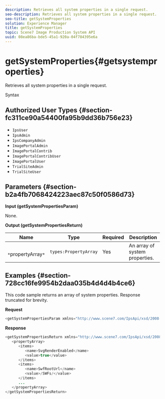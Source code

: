 ```yaml
---
description: Retrieves all system properties in a single request.
seo-description: Retrieves all system properties in a single request.
seo-title: getSystemProperties
solution: Experience Manager
title: getSystemProperties
topic: Scene7 Image Production System API
uuid: 08ea86ba-bde5-45a1-920a-04f784395e6a
---
```


# getSystemProperties{#getsystemproperties}

Retrieves all system properties in a single request.

 Syntax 

## Authorized User Types {#section-fc311ce90a54400fa95b9dd36b756e23}

* `IpsUser` 
* `IpsAdmin` 
* `IpsCompanyAdmin` 
* `ImagePortalAdmin` 
* `ImagePortalContrib` 
* `ImagePortalContribUser` 
* `ImagePortalUser` 
* `TrialSiteAdmin` 
* `TrialSiteUser`

## Parameters {#section-b2a4fb7068424223aec87c50f0586d73}

**Input (getSystemPropertiesParam)**

None.

**Output (getSystemPropertiesReturn)** 

|  Name  | Type  | Required  | Description  |
|---|---|---|---|
|  ` *`propertyArray`*`  | `types:PropertyArray`  | Yes  | An array of system properties.  |

## Examples {#section-728cc16fe9954b2daa035b4d4d4b4ce6}

This code sample returns an array of system properties. Response truncated for brevity.

**Request** 

```java
<getSystemPropertiesParam xmlns="http://www.scene7.com/IpsApi/xsd/2008-09-10"/>
```

**Response** 

```java
<getSystemPropertiesReturn xmlns="http://www.scene7.com/IpsApi/xsd/2008-09-10"> 
   <propertyArray> 
      <items> 
         <name>SvgRenderEnabled</name> 
         <value>true</value> 
      </items> 
      <items> 
         <name>SwfRootUrl</name> 
         <value>/SWFs/</value> 
      </items> 
      ... 
   </propertyArray> 
</getSystemPropertiesReturn>
```

